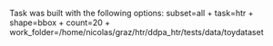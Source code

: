Task was built with the following options:
subset=all
	+ task=htr
	+ shape=bbox
	+ count=20
	+ work_folder=/home/nicolas/graz/htr/ddpa_htr/tests/data/toydataset

